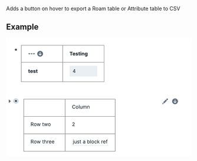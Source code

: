 Adds a button on hover to export a Roam table or Attribute table to CSV


## Example 

<img src="./example.png" width="600"></img>